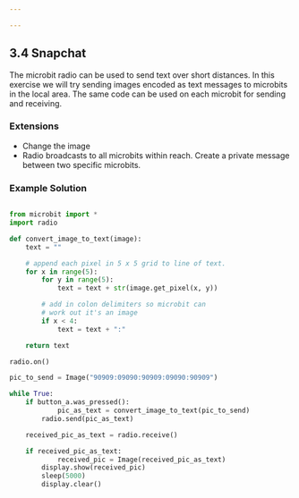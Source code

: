 ```yaml
---

---
```

## 3.4 Snapchat

The microbit radio can be used to send text over short distances. In this exercise we will try sending images encoded as text
messages to microbits in the local area. The same code can be used on each microbit for sending and receiving.


### Extensions

* Change the image
* Radio broadcasts to all microbits within reach. Create a private message between two specific microbits.


### Example Solution

```python

from microbit import *
import radio

def convert_image_to_text(image):
    text = ""

    # append each pixel in 5 x 5 grid to line of text.
    for x in range(5):
        for y in range(5):
            text = text + str(image.get_pixel(x, y))

        # add in colon delimiters so microbit can
        # work out it's an image
        if x < 4:
            text = text + ":"

    return text

radio.on()

pic_to_send = Image("90909:09090:90909:09090:90909")

while True:
    if button_a.was_pressed():
    		pic_as_text = convert_image_to_text(pic_to_send)
		radio.send(pic_as_text)

    received_pic_as_text = radio.receive()

    if received_pic_as_text:
    		received_pic = Image(received_pic_as_text)
       	display.show(received_pic)
       	sleep(5000)
       	display.clear()

```
